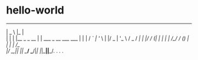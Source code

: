 # hello-world
______                ___                       
|  _  \              |_  |                      
| | | |__ _ _ __       | | ___  _ __   ___  ___ 
| | | / _` | '_ \      | |/ _ \| '_ \ / _ \/ __|
| |/ / (_| | | | | /\__/ / (_) | | | |  __/\__ \
|___/ \__,_|_| |_| \____/ \___/|_| |_|\___||___/.
.
.
.

